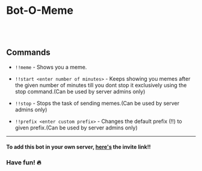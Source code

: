 # Bot-O-Meme


<br></br>
## Commands
* ```!!meme``` - Shows you a meme.

* ```!!start <enter number of minutes>``` - Keeps showing you memes after the given number of minutes till you dont stop it exclusively using the stop command.(Can be used by server admins only)

* ```!!stop``` - Stops the task of sending memes.(Can be used by server admins only)

* ```!!prefix <enter custom prefix>``` - Changes the default prefix (!!) to given prefix.(Can be used by server admins only)
***
#### To add this bot in your own server, [here's](https://discordapp.com/api/oauth2/authorize?client_id=622557932042715176&permissions=805829745&scope=bot) the invite link!! 
### Have fun! :fire: 
